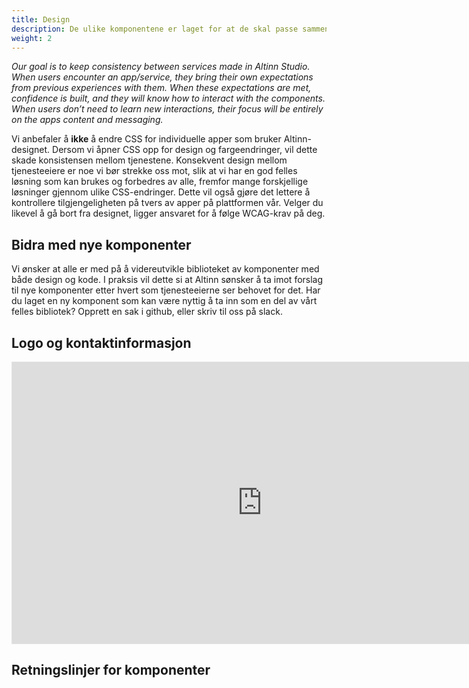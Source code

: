 ```yaml
---
title: Design
description: De ulike komponentene er laget for at de skal passe sammen i en større helhet. Det er derfor viktig å følge retningslinjene for hvordan disse brukes for å oppnå et konsistent og gjenkjennbart uttrykk. 
weight: 2
---
```


*Our goal is to keep consistency between services made in Altinn Studio. When users encounter an app/service, they bring their own expectations from previous experiences with them. When these expectations are met, confidence is built, and they will know how to interact with the components. When users don’t need to learn new interactions, their focus will be entirely on the apps content and messaging.*

Vi anbefaler å **ikke** å endre CSS for individuelle apper som bruker Altinn-designet. Dersom vi åpner CSS opp for design og fargeendringer, vil dette skade konsistensen mellom tjenestene. Konsekvent design mellom tjenesteeiere er noe vi bør strekke oss mot, slik at vi har en god felles løsning som kan brukes og forbedres av alle, fremfor mange forskjellige løsninger gjennom ulike CSS-endringer. Dette vil også gjøre det lettere å kontrollere tilgjengeligheten på tvers av apper på plattformen vår. Velger du likevel å gå bort fra designet, ligger ansvaret for å følge WCAG-krav på deg. 

## Bidra med nye komponenter
Vi ønsker at alle er med på å videreutvikle biblioteket av komponenter med både design og kode. I praksis vil dette si at Altinn sønsker å ta imot forslag til nye komponenter etter hvert som tjenesteeierne ser behovet for det. Har du laget en ny komponent som kan være nyttig å ta inn som en del av vårt felles bibliotek? Opprett en sak i github, eller skriv til oss på slack. 

## Logo og kontaktinformasjon

<iframe style="border: 1px solid rgba(0, 0, 0, 0.1);" width="800" height="450" src="https://www.figma.com/embed?embed_host=share&url=https%3A%2F%2Fwww.figma.com%2Ffile%2FcaQXOEL1P2rh9LJqRry0guU3%2FAltinndigital.no%3Fnode-id%3D9360%253A82931" allowfullscreen></iframe>

## Retningslinjer for komponenter



